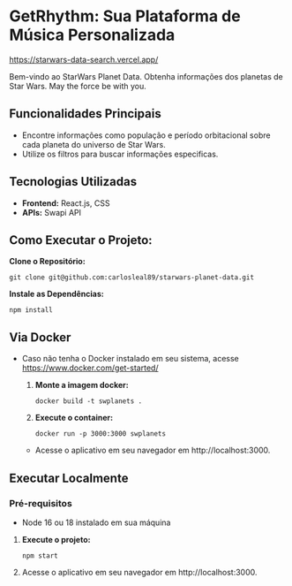 # GetRhythm: Sua Plataforma de Música Personalizada

<a href='https://starwars-data-search.vercel.app/'>https://starwars-data-search.vercel.app/</a>

Bem-vindo ao StarWars Planet Data. Obtenha informações dos planetas de Star Wars. May the force be with you.

## Funcionalidades Principais
- Encontre informações como população e período orbitacional sobre cada planeta do universo de Star Wars.
- Utilize os filtros para buscar informações especificas.

## Tecnologias Utilizadas
- **Frontend:** React.js, CSS
- **APIs:** Swapi API


## Como Executar o Projeto:
  **Clone o Repositório:**
  
    git clone git@github.com:carlosleal89/starwars-planet-data.git

  **Instale as Dependências:**

    npm install

## Via Docker
- Caso não tenha o Docker instalado em seu sistema, acesse https://www.docker.com/get-started/
  
  1. **Monte a imagem docker:**
     
         docker build -t swplanets .
    
  2. **Execute o container:**
     
         docker run -p 3000:3000 swplanets
     
    - Acesse o aplicativo em seu navegador em http://localhost:3000.

## Executar Localmente

  ### Pré-requisitos
  - Node 16 ou 18 instalado em sua máquina   

   1. **Execute o projeto:**
      
          npm start
      
   2. Acesse o aplicativo em seu navegador em http://localhost:3000.


